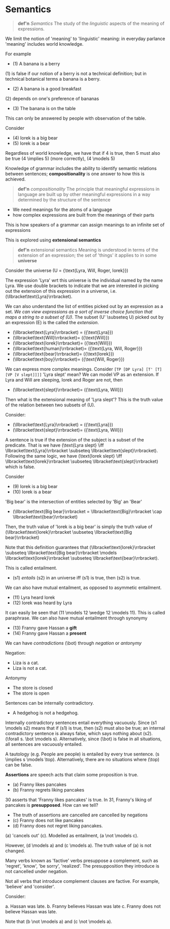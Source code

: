 # Semantics
> **def'n** *Semantics*
> The study of the *linguistic* aspects of the meaning of expressions.

We limit the notion of 'meaning' to 'linguistic' meaning: in everyday parlance 'meaning' includes world knowledge.

For example

* (1) A banana is a berry

(1) is false if our notion of a berry is not a technical definition; but in technical botanical terms a banana is a berry.

* (2) A banana is a good breakfast

(2) depends on one's preference of bananas

* (3) The banana is on the table

This can only be answered by people with observation of the table.

Consider

* (4) Iorek is a big bear
* (5) Iorek is a bear

Regardless of world knowledge, we have that if 4 is true, then 5 must also be true \(4 \implies 5\) (more correctly), \(4 \models 5\)

Knowledge of grammar includes the ability to identify semantic relations between sentences; **compositionality** is one answer to how this is achieved.

> **def'n** *compositionality*
> The principle that meaningful expressions in language are built up by other meaningful expressions in a way determined by the structure of the sentence

* We need meanings for the atoms of a language
* how complex expressions are built from the meanings of their parts
  
This is how speakers of a grammar can assign meanings to an infinite set of expressions

This is explored using **extensional semantics**

> **def'n** extensional semantics
> Meaning is understood in terms of the extension of an expression; the set of 'things' it applies to in some **universe**

Consider the universe \(U = \{\text{Lyra, Will, Roger,  Iorek}\}\)

The expression 'Lyra' wrt this universe is the individual named by the name Lyra. We use double brackets to indicate that we are interested in picking out the extension of this expression in a universe, i.e. \(\llbracket\text{Lyra}\rrbracket\).

We can also understand the list of entities picked out by an expression as a set. *We can view expressions as a sort of inverse choice function that maps a string to a subset of \(U\)*. The subset \(U' \subseteq U\) picked out by an expression \(E\) is the called the *extension*.

* \(\llbracket\text{Lyra}\rrbracket\) = \(\{\text{Lyra}\}\)
* \(\llbracket\text{Will}\rrbracket\)= \(\{\text{Will}\}\)
* \(\llbracket\text{Iorek}\rrbracket\)= \(\{\text{Will}\}\)
* \(\llbracket\text{human}\rrbracket\)= \(\{\text{Lyra, Will, Roger}\}\)
* \(\llbracket\text{bear}\rrbracket\)= \(\{\text{Iorek}\}\)
* \(\llbracket\text{boy}\rrbracket\)= \(\{\text{Will, Roger}\}\)

We can express more complex meanings. Consider `[TP [DP Lyra] [T' [T] [VP [V slept]]]]` 'Lyra slept' mean? We can model VP as an extension. If Lyra and Will are sleeping, Iorek and Roger are not, then

* \(\llbracket\text{slept}\rrbracket\)= \(\{\text{Lyra, Will}\}\)

Then what is the extensional meaning of 'Lyra slept'? This is the truth value of the relation between two subsets of \(U\).

Consider:
* \(\llbracket\text{Lyra}\rrbracket\) = \(\{\text{Lyra}\}\)
* \(\llbracket\text{slept}\rrbracket\)= \(\{\text{Lyra, Will}\}\)

A sentence is true if the extension of the subject is a subset of the predicate. That is we have \(\text{Lyra slept} \iff \llbracket\text{Lyra}\rrbracket \subseteq \llbracket\text{slept}\rrbracket\). Following the same logic, we have \(\text{Iorek slept} \iff \llbracket\text{Iorek}\rrbracket \subseteq \llbracket\text{slept}\rrbracket\) which is false.

Consider 
* (9) Iorek is a big bear
* (10) Iorek is a bear
  
'Big bear' is the intersection of entities selected by 'Big' an 'Bear'
* \(\llbracket\text{Big bear}\rrbracket = \llbracket\text{Big}\rrbracket \cap \llbracket\text{bear}\rrbracket\)

Then, the truth value of 'Iorek is a big bear' is simply the truth value of \(\llbracket\text{Iorek}\rrbracket \subseteq \llbracket\text{Big bear}\rrbracket\)

Note that this definition guarantees that \(\llbracket\text{Iorek}\rrbracket \subseteq \llbracket\text{Big bear}\rrbracket \models \llbracket\text{Iorek}\rrbracket \subseteq \llbracket\text{bear}\rrbracket\).

This is called entailment.
* \(s1\) *entails* \(s2\) in an universe iff \(s1\) is true, then \(s2\) is true.

We can also have mutual entailment, as opposed to asymmetic entailment.

* (11) Lyra heard Iorek
* (12) Iorek was heard by Lyra
  
It can easily be seen that \(11 \models 12 \wedge 12 \models 11\). This is called paraphrase. We can also have mutual entailment through synonymy

* (13) Franny gave Hassan a **gift**
* (14) Franny gave Hassan a **present**

We can have *contradictions* \(\bot\) through *negation* or *antonymy*

Negation:

* Liza is a cat.
* Liza is not a cat.

Antonymy
* The store is closed
* The store is open

Sentences can be internally contradictory.

* A hedgehog is not a hedgehog.

Internally contradictory sentences entail everything vacuously. Since \(s1 \models s2\) means that if \(s1\) is true, then \(s2\) must also be true; an internal contradictory sentence is always false, which says nothing about \(s2\). \(\forall s. \bot \models s\). Alternatively, since \(\bot\) is false in all situations, all sentences are vacuously entailed.

A tautology (e.g. People are people) is entailed by every true sentence. \(s \implies s \models \top\). Alternatively, there are no situations where \(\top\) can be false.


**Assertions** are speech acts that claim some proposition is true.

* (a) Franny likes pancakes
* (b) Franny regrets liking pancakes

30 asserts that 'Franny likes pancakes' is true. In 31, Franny's liking of pancakes is **presupposed**. How can we tell?

* The truth of assertions are cancelled are cancelled by negations
* (c) Franny does not like pancakes
* (d) Franny does not regret liking pancakes.

\(a\) 'cancels out' \(c\). Modelled as entailment, \(a \not \models c\).

However, \(d \models a\) and \(c \models a\). The truth value of \(a\) is not changed.

Many verbs known as 'factive' verbs presuppose a complement, such as 'regret', 'know', 'be sorry', 'realized'. The presupposition they introduce is not cancelled under negation.

Not all verbs that introduce complement clauses are factive. For example, 'believe' and 'consider'.

Consider:

a. Hassan was late.
b. Franny believes Hassan was late
c. Franny does not believe Hassan was late.

Note that \(b \not \models a\) and \(c \not \models a\).